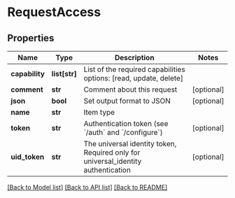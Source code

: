 # RequestAccess

## Properties
Name | Type | Description | Notes
------------ | ------------- | ------------- | -------------
**capability** | **list[str]** | List of the required capabilities options: [read, update, delete] | 
**comment** | **str** | Comment about this request | [optional] 
**json** | **bool** | Set output format to JSON | [optional] 
**name** | **str** | Item type | 
**token** | **str** | Authentication token (see &#x60;/auth&#x60; and &#x60;/configure&#x60;) | [optional] 
**uid_token** | **str** | The universal identity token, Required only for universal_identity authentication | [optional] 

[[Back to Model list]](../README.md#documentation-for-models) [[Back to API list]](../README.md#documentation-for-api-endpoints) [[Back to README]](../README.md)


